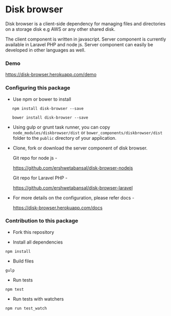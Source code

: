 # Disk browser
Disk browser is a client-side dependency for managing files and directories on a storage disk e.g AWS 
or any other shared disk.

The client component is written in javascript. Server component is currently 
available in Laravel PHP and node js. Server component can easily be developed
in other languages as well.

### Demo
https://disk-browser.herokuapp.com/demo


### Configuring this package
* Use npm or bower to install

```
   npm install disk-browser --save
```
```
   bower install disk-browser --save
```

* Using gulp or grunt task runner, you can copy `node_modules/diskbrowser/dist` or
 `bower_components/diskbrowser/dist` folder to the `public` directory of your application.

* Clone, fork or download the server component of disk browser. 

   Git repo for node js -
   
   https://github.com/ershwetabansal/disk-browser-nodejs

   Git repo for Laravel PHP -
   
   https://github.com/ershwetabansal/disk-browser-laravel

* For more details on the configuration, please refer docs -

   https://disk-browser.herokuapp.com/docs

### Contribution to this package
* Fork this repository

* Install all dependencies
```$xslt
npm install
```

* Build files
```$xslt
gulp
```
* Run tests
```$xslt
npm test
```

* Run tests with watchers
```$xslt
npm run test_watch
```


